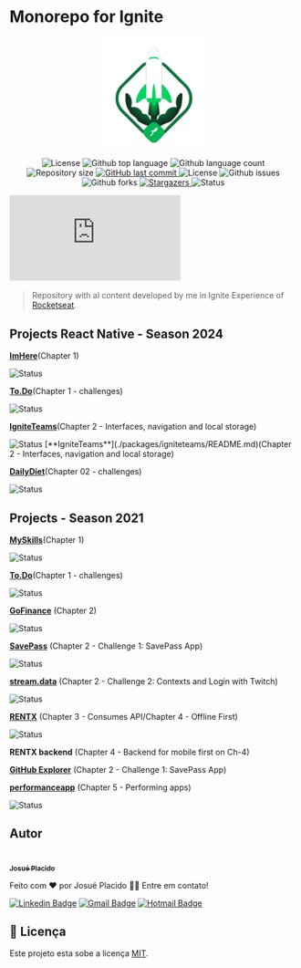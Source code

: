 # Monorepo for Ignite

<p align="center">
   <img src="./.github/logo.svg" alt="Ignite" width="180"/>
</p>

<p align="center">
  <img alt="License" src="https://img.shields.io/badge/license-MIT-01B755">

  <img alt="Github top language" src="https://img.shields.io/github/languages/top/JosuePlacido/monorepo_rockektseat_ignite?color=56BEB8">

  <img alt="Github language count" src="https://img.shields.io/github/languages/count/JosuePlacido/monorepo_rockektseat_ignite?color=56BEB8">

  <img alt="Repository size" src="https://img.shields.io/github/repo-size/JosuePlacido/monorepo_rockektseat_ignite?color=56BEB8">

  <a href="https://github.com/JosuePlacido/nlw-03/commits/master">
    <img alt="GitHub last commit" src="https://img.shields.io/github/last-commit/JosuePlacido/monorepo_rockektseat_ignite">
  </a>

  <img alt="License" src="https://img.shields.io/badge/license-MIT-brightgreen">

  <img alt="Github issues" src="https://img.shields.io/github/issues/JosuePlacido/monorepo_rockektseat_ignite?color=56BEB8" />

  <img alt="Github forks" src="https://img.shields.io/github/forks/JosuePlacido/NLW-03?color=56BEB8" />
   <a href="https://github.com/JosuePlacido/monorepo_rockektseat_ignite/stargazers">
    <img alt="Stargazers" src="https://img.shields.io/github/stars/JosuePlacido/monorepo_rockektseat_ignite?style=social">
  </a>
<img alt="Status" src="https://img.shields.io/static/v1?label=status&message=Em%20Desenvolvimento&color=orange&style=flat"/>

[![GitHub commits](https://badgen.net/github/commits/Naereen/Strapdown.js)](https://github.com/skyxcripto/gopizza/commits?author=skyxcripto)

</p>

> Repository with al content developed by me in Ignite Experience of [Rocketseat](https://github.com/Rocketseat).

## Projects React Native - Season 2024

[**ImHere**](./packages/imhere/README.md)(Chapter 1)

<img alt="Status" src="https://img.shields.io/static/v1?label=status&message=Finished&color=green&style=flat"/>

[**To.Do**](./packages/ignite-desafio01-tarefas/README.md)(Chapter 1 - challenges)

<img alt="Status" src="https://img.shields.io/static/v1?label=status&message=Finished&color=green&style=flat"/>

[**IgniteTeams**](./packages/igniteteams/README.md)(Chapter 2 - Interfaces, navigation and local storage)

<img alt="Status" src="https://img.shields.io/static/v1?label=status&message=Finished&color=green&style=flat"/>
[**IgniteTeams**](./packages/igniteteams/README.md)(Chapter 2 - Interfaces, navigation and local storage)

[**DailyDiet**](./packages/dailydiet/README.md)(Chapter 02 - challenges)

<img alt="Status" src="https://img.shields.io/static/v1?label=status&message=Finished&color=green&style=flat"/>

## Projects - Season 2021

[**MySkills**](./packages/myskills/README.md)(Chapter 1)

<img alt="Status" src="https://img.shields.io/static/v1?label=status&message=Finished&color=green&style=flat"/>

[**To.Do**](./packages/ignite-desafio01-tarefas/README.md)(Chapter 1 - challenges)

<img alt="Status" src="https://img.shields.io/static/v1?label=status&message=Finished&color=green&style=flat"/>

[**GoFinance**](./packages/gofinance/README.md) (Chapter 2)

<img alt="Status" src="https://img.shields.io/static/v1?label=status&message=Finished&color=green&style=flat"/>

[**SavePass**](./packages/ignite-savepass/README.md) (Chapter 2 - Challenge 1: SavePass App)

<img alt="Status" src="https://img.shields.io/static/v1?label=status&message=Finished&color=green&style=flat"/>

[**stream.data**](./packages/ignite-stream.data/README.md) (Chapter 2 - Challenge 2: Contexts and Login with Twitch)

<img alt="Status" src="https://img.shields.io/static/v1?label=status&message=Finished&color=green&style=flat"/>

[**RENTX**](./packages/rentx/README.md) (Chapter 3 - Consumes API/Chapter 4 - Offline First)

<img alt="Status" src="https://img.shields.io/static/v1?label=status&message=Finished&color=green&style=flat"/>

**RENTX backend** (Chapter 4 - Backend for mobile first on Ch-4)

[**GitHub Explorer**](./packages/gitHubExplorere/README.md) (Chapter 2 - Challenge 1: SavePass App)

[**performanceapp**](./packages/performanceapp/README.md) (Chapter 5 - Performing apps)

<img alt="Status" src="https://img.shields.io/static/v1?label=status&message=Finished&color=green&style=flat"/>

## Autor

<a alt="Linkedin" href="https://linkedin/in/josueplacido">
 <img style="border-radius: 50%;" src="https://github.com/josueplacido.png" width="100px;" alt=""/>
 <br />
 <sub><b>Josué Placido</b></sub></a>

Feito com ❤️ por Josué Placido 👋🏽 Entre em contato!

[![Linkedin Badge](https://img.shields.io/badge/-Josue%20Placido-blue?style=flat-square&logo=Linkedin&logoColor=white&link=https://www.linkedin.com/in/josueplacido/)](https://www.linkedin.com/in/josueplacido/)
[![Gmail Badge](https://img.shields.io/badge/-juplacido.jnr@gmail.com-c14438?style=flat-square&logo=Gmail&logoColor=white&link=mailto:juplacido.jnr@gmail.com)](mailto:juplacido.jnr@gmail.com)
[![Hotmail Badge](https://img.shields.io/badge/-ozzyplacidojunior@hotmail.com-blue?style=flat-square&logo=microsoft&link=mailto:ozzyplacidojunior@hotmail.com)](mailto:ozzyplacidojunior@hotmail.com)

## 📝 Licença

Este projeto esta sobe a licença [MIT](./LICENSE).
